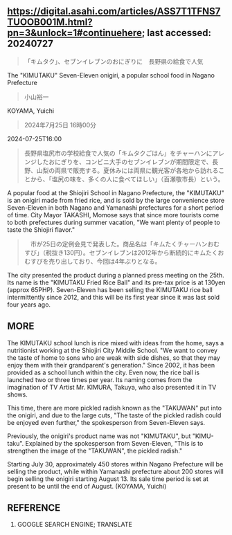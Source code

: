 ## https://digital.asahi.com/articles/ASS7T1TFNS7TUOOB001M.html?pn=3&unlock=1#continuehere; last accessed: 20240727

> 「キムタク」、セブンイレブンのおにぎりに　長野県の給食で人気

The "KIMUTAKU" Seven-Eleven onigiri, a popular school food in Nagano Prefecture

> 小山裕一

KOYAMA, Yuichi

> 2024年7月25日 16時00分

2024-07-25T16:00

> 長野県塩尻市の学校給食で人気の「キムタクごはん」をチャーハンにアレンジしたおにぎりを、コンビニ大手のセブンイレブンが期間限定で、長野、山梨の両県で販売する。夏休みには両県に観光客が各地から訪れることから、「塩尻の味を、多くの人に食べてほしい」（百瀬敬市長）という。

A popular food at the Shiojiri School in Nagano Prefecture, the "KIMUTAKU" is an onigiri made from fried rice, and is sold by the large convenience store Seven-Eleven in both Nagano and Yamanashi prefectures for a short period of time. City Mayor TAKASHI, Momose says that since more tourists come to both prefectures during summer vacation, "We want plenty of people to taste the Shiojiri flavor."

>　市が25日の定例会見で発表した。商品名は「キムたくチャーハンおむすび」（税抜き130円）。セブンイレブンは2012年から断続的にキムたくおむすびを売り出しており、今回は4年ぶりとなる。

The city presented the product during a planned press meeting on the 25th. Its name is the "KIMUTAKU Fried Rice Ball" and its pre-tax price is at 130yen (approx 65PHP). Seven-Eleven has been selling the KIMUTAKU rice ball intermittently since 2012, and this will be its first year since it was last sold four years ago. 

## MORE

The KIMUTAKU school lunch is rice mixed with ideas from the home, says a nutritionist working at the Shiojiri City Middle School. "We want to convey the taste of home to sons who are weak with side dishes, so that they may enjoy them with their grandparent's generation." Since 2002, it has been provided as a school lunch within the city. Even now, the rice ball is launched two or three times per year. Its naming comes from the imagination of TV Artist Mr. KIMURA, Takuya, who also presented it in TV shows.

This time, there are more pickled radish known as the "TAKUWAN" put into the onigiri, and due to the large cuts, "The taste of the pickled radish could be enjoyed even further," the spokesperson from Seven-Eleven says.

Previously, the onigiri's product name was not "KIMUTAKU", but "KIMU-taku". Explained by the spokesperson from Seven-Eleven, "This is to strengthen the image of the "TAKUWAN", the pickled radish."

Starting July 30, approximately 450 stores within Nagano Prefecture will be selling the product, while within Yamanashi prefecture about 200 stores will begin selling the onigiri starting August 13. Its sale time period is set at present to be until the end of August. (KOYAMA, Yuichi)

## REFERENCE

1) GOOGLE SEARCH ENGINE; TRANSLATE
